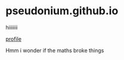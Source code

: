 # pseudonium.github.io


hiiiiiii


[profile](https://github.com/Pseudonium)


Hmm i wonder if the maths broke things
